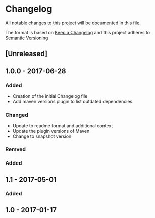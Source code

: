 # Changelog
All notable changes to this project will be documented in this file.

The format is based on [Keep a Changelog](http://keepachangelog.com/)
and this project adheres to [Semantic Versioning](http://semver.org/)

## [Unreleased]
## 1.0.0 - 2017-06-28

### Added
- Creation of the initial Changelog file
- Add maven versions plugin to list outdated dependencies.

### Changed
- Update to readme format and additional context
- Update the plugin versions of Maven
- Change to snapshot version 


### Remved


### Added
## 1.1 - 2017-05-01

### Added
## 1.0 - 2017-01-17






